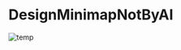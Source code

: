 # DesignMinimapNotByAI
![temp](https://user-images.githubusercontent.com/109891541/230151287-df6ea918-3a83-413d-872e-a7e87c299bf9.png)
